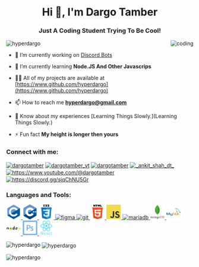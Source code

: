 <h1 align="center">Hi 👋, I'm Dargo Tamber</h1>
<h3 align="center">Just A Coding Student Trying To Be Cool!</h3>
<img align="right" alt="coding" widht="400" src="https://media2.giphy.com/media/qgQUggAC3Pfv687qPC/giphy.gif>

<p align="left"> <img src="https://komarev.com/ghpvc/?username=hyperdargo&label=Profile%20views&color=0e75b6&style=flat" alt="hyperdargo" /> </p>

- 🔭 I’m currently working on [Discord Bots](https://github.com/hyperdargo/dt-discord-bot)

- 🌱 I’m currently learning **Node.JS And Other Javascrips**

- 👨‍💻 All of my projects are available at [https://www.github.com/hyperdargo](https://www.github.com/hyperdargo)

- 📫 How to reach me **hyperdargo@gmail.com**

- 📄 Know about my experiences [Learning Things Slowly.](Learning Things Slowly.)

- ⚡ Fun fact **My height is longer then yours**

<h3 align="left">Connect with me:</h3>
<p align="left">
<a href="https://dev.to/dargotamber" target="blank"><img align="center" src="https://raw.githubusercontent.com/rahuldkjain/github-profile-readme-generator/master/src/images/icons/Social/devto.svg" alt="dargotamber" height="30" width="40" /></a>
<a href="https://twitter.com/dargotamber_yt" target="blank"><img align="center" src="https://raw.githubusercontent.com/rahuldkjain/github-profile-readme-generator/master/src/images/icons/Social/twitter.svg" alt="dargotamber_yt" height="30" width="40" /></a>
<a href="https://linkedin.com/in/dargotamber" target="blank"><img align="center" src="https://raw.githubusercontent.com/rahuldkjain/github-profile-readme-generator/master/src/images/icons/Social/linked-in-alt.svg" alt="dargotamber" height="30" width="40" /></a>
<a href="https://instagram.com/_ankit_shah_dt_" target="blank"><img align="center" src="https://raw.githubusercontent.com/rahuldkjain/github-profile-readme-generator/master/src/images/icons/Social/instagram.svg" alt="_ankit_shah_dt_" height="30" width="40" /></a>
<a href="https://www.youtube.com/c/https://www.youtube.com/@dargotamber" target="blank"><img align="center" src="https://raw.githubusercontent.com/rahuldkjain/github-profile-readme-generator/master/src/images/icons/Social/youtube.svg" alt="https://www.youtube.com/@dargotamber" height="30" width="40" /></a>
<a href="https://discord.gg/https://discord.gg/sjqChNU5Gr" target="blank"><img align="center" src="https://raw.githubusercontent.com/rahuldkjain/github-profile-readme-generator/master/src/images/icons/Social/discord.svg" alt="https://discord.gg/sjqChNU5Gr" height="30" width="40" /></a>
</p>

<h3 align="left">Languages and Tools:</h3>
<p align="left"> <a href="https://www.cprogramming.com/" target="_blank" rel="noreferrer"> <img src="https://raw.githubusercontent.com/devicons/devicon/master/icons/c/c-original.svg" alt="c" width="40" height="40"/> </a> <a href="https://www.w3schools.com/cpp/" target="_blank" rel="noreferrer"> <img src="https://raw.githubusercontent.com/devicons/devicon/master/icons/cplusplus/cplusplus-original.svg" alt="cplusplus" width="40" height="40"/> </a> <a href="https://www.w3schools.com/css/" target="_blank" rel="noreferrer"> <img src="https://raw.githubusercontent.com/devicons/devicon/master/icons/css3/css3-original-wordmark.svg" alt="css3" width="40" height="40"/> </a> <a href="https://www.figma.com/" target="_blank" rel="noreferrer"> <img src="https://www.vectorlogo.zone/logos/figma/figma-icon.svg" alt="figma" width="40" height="40"/> </a> <a href="https://git-scm.com/" target="_blank" rel="noreferrer"> <img src="https://www.vectorlogo.zone/logos/git-scm/git-scm-icon.svg" alt="git" width="40" height="40"/> </a> <a href="https://www.w3.org/html/" target="_blank" rel="noreferrer"> <img src="https://raw.githubusercontent.com/devicons/devicon/master/icons/html5/html5-original-wordmark.svg" alt="html5" width="40" height="40"/> </a> <a href="https://developer.mozilla.org/en-US/docs/Web/JavaScript" target="_blank" rel="noreferrer"> <img src="https://raw.githubusercontent.com/devicons/devicon/master/icons/javascript/javascript-original.svg" alt="javascript" width="40" height="40"/> </a> <a href="https://mariadb.org/" target="_blank" rel="noreferrer"> <img src="https://www.vectorlogo.zone/logos/mariadb/mariadb-icon.svg" alt="mariadb" width="40" height="40"/> </a> <a href="https://www.mongodb.com/" target="_blank" rel="noreferrer"> <img src="https://raw.githubusercontent.com/devicons/devicon/master/icons/mongodb/mongodb-original-wordmark.svg" alt="mongodb" width="40" height="40"/> </a> <a href="https://www.mysql.com/" target="_blank" rel="noreferrer"> <img src="https://raw.githubusercontent.com/devicons/devicon/master/icons/mysql/mysql-original-wordmark.svg" alt="mysql" width="40" height="40"/> </a> <a href="https://nodejs.org" target="_blank" rel="noreferrer"> <img src="https://raw.githubusercontent.com/devicons/devicon/master/icons/nodejs/nodejs-original-wordmark.svg" alt="nodejs" width="40" height="40"/> </a> <a href="https://www.photoshop.com/en" target="_blank" rel="noreferrer"> <img src="https://raw.githubusercontent.com/devicons/devicon/master/icons/photoshop/photoshop-line.svg" alt="photoshop" width="40" height="40"/> </a> <a href="https://reactjs.org/" target="_blank" rel="noreferrer"> <img src="https://raw.githubusercontent.com/devicons/devicon/master/icons/react/react-original-wordmark.svg" alt="react" width="40" height="40"/> </a> </p>

<p><img align="left" src="https://github-readme-stats.vercel.app/api/top-langs?username=hyperdargo&show_icons=true&locale=en&layout=compact" alt="hyperdargo" /></p>

<p>&nbsp;<img align="center" src="https://github-readme-stats.vercel.app/api?username=hyperdargo&show_icons=true&locale=en" alt="hyperdargo" /></p>

<p><img align="center" src="https://github-readme-streak-stats.herokuapp.com/?user=hyperdargo&" alt="hyperdargo" /></p>
